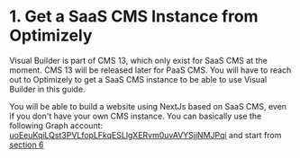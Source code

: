 # 1. Get a SaaS CMS Instance from Optimizely
Visual Builder is part of CMS 13, which only exist for SaaS CMS at the moment. CMS 13 will be released later for PaaS CMS. You will have to reach out to Optimizely to get a SaaS CMS instance to be able to use Visual Builder in this guide.

You will be able to build a website using NextJs based on SaaS CMS, even if you don't have your own CMS instance. You can basically use the following Graph account: [uoEeuKqiLQst3PVLfopLFkqESLlgXERvm0uvAVYSjjNMJPqi](https://cg.optimizely.com/app/graphiql?auth=uoEeuKqiLQst3PVLfopLFkqESLlgXERvm0uvAVYSjjNMJPqi) and start from [section 6](https://github.com/jonasbergqvist/saas-cms-visual-builder-workshop/blob/main/README-6-Create-graphql-query.md)
